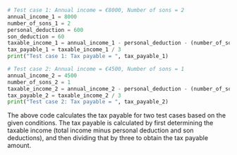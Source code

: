  ```python
# Test case 1: Annual income = €8000, Number of sons = 2
annual_income_1 = 8000
number_of_sons_1 = 2
personal_deduction = 600
son_deduction = 60
taxable_income_1 = annual_income_1 - personal_deduction - (number_of_sons_1 * son_deduction)
tax_payable_1 = taxable_income_1 / 3
print("Test case 1: Tax payable = ", tax_payable_1)

# Test case 2: Annual income = €4500, Number of sons = 1
annual_income_2 = 4500
number_of_sons_2 = 1
taxable_income_2 = annual_income_2 - personal_deduction - (number_of_sons_2 * son_deduction)
tax_payable_2 = taxable_income_2 / 3
print("Test case 2: Tax payable = ", tax_payable_2)
```
The above code calculates the tax payable for two test cases based on the given conditions. The tax payable is calculated by first determining the taxable income (total income minus personal deduction and son deductions), and then dividing that by three to obtain the tax payable amount.